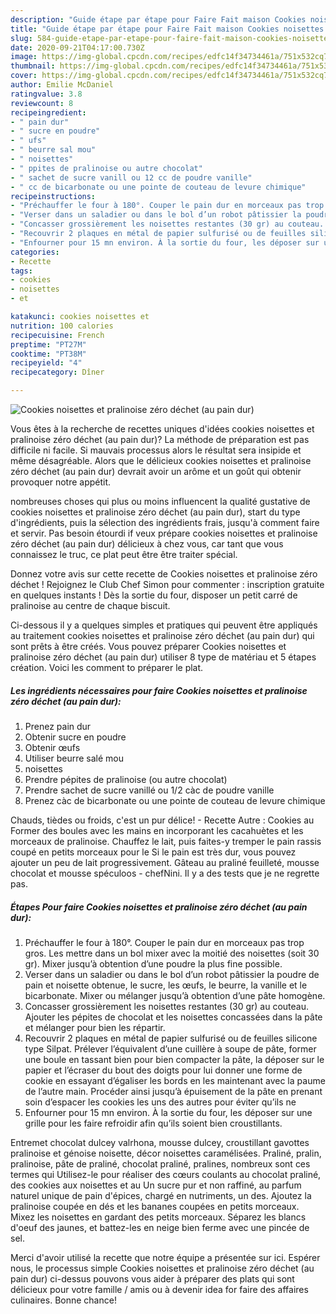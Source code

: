 ```yaml
---
description: "Guide étape par étape pour Faire Fait maison Cookies noisettes et pralinoise zéro déchet (au pain dur)"
title: "Guide étape par étape pour Faire Fait maison Cookies noisettes et pralinoise zéro déchet (au pain dur)"
slug: 584-guide-etape-par-etape-pour-faire-fait-maison-cookies-noisettes-et-pralinoise-zero-dechet-au-pain-dur
date: 2020-09-21T04:17:00.730Z
image: https://img-global.cpcdn.com/recipes/edfc14f34734461a/751x532cq70/cookies-noisettes-et-pralinoise-zero-dechet-au-pain-dur-photo-principale-de-la-recette.jpg
thumbnail: https://img-global.cpcdn.com/recipes/edfc14f34734461a/751x532cq70/cookies-noisettes-et-pralinoise-zero-dechet-au-pain-dur-photo-principale-de-la-recette.jpg
cover: https://img-global.cpcdn.com/recipes/edfc14f34734461a/751x532cq70/cookies-noisettes-et-pralinoise-zero-dechet-au-pain-dur-photo-principale-de-la-recette.jpg
author: Emilie McDaniel
ratingvalue: 3.8
reviewcount: 8
recipeingredient:
- " pain dur"
- " sucre en poudre"
- " ufs"
- " beurre sal mou"
- " noisettes"
- " ppites de pralinoise ou autre chocolat"
- " sachet de sucre vanill ou 12 cc de poudre vanille"
- " cc de bicarbonate ou une pointe de couteau de levure chimique"
recipeinstructions:
- "Préchauffer le four à 180°. Couper le pain dur en morceaux pas trop gros. Les mettre dans un bol mixer avec la moitié des noisettes (soit 30 gr). Mixer jusqu’à obtention d’une poudre la plus fine possible."
- "Verser dans un saladier ou dans le bol d’un robot pâtissier la poudre de pain et noisette obtenue, le sucre, les œufs, le beurre, la vanille et le bicarbonate. Mixer ou mélanger jusqu’à obtention d’une pâte homogène."
- "Concasser grossièrement les noisettes restantes (30 gr) au couteau. Ajouter les pépites de chocolat et les noisettes concassées dans la pâte et mélanger pour bien les répartir."
- "Recouvrir 2 plaques en métal de papier sulfurisé ou de feuilles silicone type Silpat. Prélever l’équivalent d’une cuillère à soupe de pâte, former une boule en tassant bien pour bien compacter la pâte, la déposer sur le papier et l’écraser du bout des doigts pour lui donner une forme de cookie en essayant d’égaliser les bords en les maintenant avec la paume de l’autre main. Procéder ainsi jusqu’à épuisement de la pâte en prenant soin d’espacer les cookies les uns des autres pour éviter qu’ils ne"
- "Enfourner pour 15 mn environ. À la sortie du four, les déposer sur une grille pour les faire refroidir afin qu’ils soient bien croustillants."
categories:
- Recette
tags:
- cookies
- noisettes
- et

katakunci: cookies noisettes et 
nutrition: 100 calories
recipecuisine: French
preptime: "PT27M"
cooktime: "PT38M"
recipeyield: "4"
recipecategory: Dîner

---
```



![Cookies noisettes et pralinoise zéro déchet (au pain dur)](https://img-global.cpcdn.com/recipes/edfc14f34734461a/751x532cq70/cookies-noisettes-et-pralinoise-zero-dechet-au-pain-dur-photo-principale-de-la-recette.jpg)

Vous êtes à la recherche de recettes uniques d'idées cookies noisettes et pralinoise zéro déchet (au pain dur)? La méthode de préparation est pas difficile ni facile. Si mauvais processus alors le résultat sera insipide et même désagréable. Alors que le délicieux cookies noisettes et pralinoise zéro déchet (au pain dur) devrait avoir un arôme et un goût qui obtenir provoquer notre appétit.

nombreuses choses qui plus ou moins influencent la qualité gustative de cookies noisettes et pralinoise zéro déchet (au pain dur), start du type d'ingrédients, puis la sélection des ingrédients frais, jusqu'à comment faire et servir. Pas besoin étourdi if veux prépare cookies noisettes et pralinoise zéro déchet (au pain dur) délicieux à chez vous, car tant que vous connaissez le truc, ce plat peut être être traiter spécial.

Donnez votre avis sur cette recette de Cookies noisettes et pralinoise zéro déchet ! Rejoignez le Club Chef Simon pour commenter : inscription gratuite en quelques instants ! Dès la sortie du four, disposer un petit carré de pralinoise au centre de chaque biscuit.


Ci-dessous il y a quelques simples et pratiques qui peuvent être appliqués au traitement cookies noisettes et pralinoise zéro déchet (au pain dur) qui sont prêts à être créés. Vous pouvez préparer Cookies noisettes et pralinoise zéro déchet (au pain dur) utiliser 8 type de matériau et 5 étapes création. Voici les comment to préparer le plat.

<!--inarticleads1-->

##### Les ingrédients nécessaires pour faire Cookies noisettes et pralinoise zéro déchet (au pain dur):

1. Prenez  pain dur
1. Obtenir  sucre en poudre
1. Obtenir  œufs
1. Utiliser  beurre salé mou
1.   noisettes
1. Prendre  pépites de pralinoise (ou autre chocolat)
1. Prendre  sachet de sucre vanillé ou 1/2 càc de poudre vanille
1. Prenez  càc de bicarbonate ou une pointe de couteau de levure chimique


Chauds, tièdes ou froids, c&#39;est un pur délice! - Recette Autre : Cookies au Former des boules avec les mains en incorporant les cacahuètes et les morceaux de pralinoise. Chauffez le lait, puis faites-y tremper le pain rassis coupé en petits morceaux pour le Si le pain est très dur, vous pouvez ajouter un peu de lait progressivement. Gâteau au praliné feuilleté, mousse chocolat et mousse spéculoos - chefNini. Il y a des tests que je ne regrette pas. 

<!--inarticleads2-->

##### Étapes Pour faire Cookies noisettes et pralinoise zéro déchet (au pain dur):

1. Préchauffer le four à 180°. Couper le pain dur en morceaux pas trop gros. Les mettre dans un bol mixer avec la moitié des noisettes (soit 30 gr). Mixer jusqu’à obtention d’une poudre la plus fine possible.
1. Verser dans un saladier ou dans le bol d’un robot pâtissier la poudre de pain et noisette obtenue, le sucre, les œufs, le beurre, la vanille et le bicarbonate. Mixer ou mélanger jusqu’à obtention d’une pâte homogène.
1. Concasser grossièrement les noisettes restantes (30 gr) au couteau. Ajouter les pépites de chocolat et les noisettes concassées dans la pâte et mélanger pour bien les répartir.
1. Recouvrir 2 plaques en métal de papier sulfurisé ou de feuilles silicone type Silpat. Prélever l’équivalent d’une cuillère à soupe de pâte, former une boule en tassant bien pour bien compacter la pâte, la déposer sur le papier et l’écraser du bout des doigts pour lui donner une forme de cookie en essayant d’égaliser les bords en les maintenant avec la paume de l’autre main. Procéder ainsi jusqu’à épuisement de la pâte en prenant soin d’espacer les cookies les uns des autres pour éviter qu’ils ne
1. Enfourner pour 15 mn environ. À la sortie du four, les déposer sur une grille pour les faire refroidir afin qu’ils soient bien croustillants.


Entremet chocolat dulcey valrhona, mousse dulcey, croustillant gavottes pralinoise et génoise noisette, décor noisettes caramélisées. Praliné, pralin, pralinoise, pâte de praliné, chocolat praliné, pralines, nombreux sont ces termes qui Utilisez-le pour réaliser des cœurs coulants au chocolat praliné, des cookies aux noisettes et au Un sucre pur et non raffiné, au parfum naturel unique de pain d&#39;épices, chargé en nutriments, un des. Ajoutez la pralinoise coupée en dés et les bananes coupées en petits morceaux. Mixez les noisettes en gardant des petits morceaux. Séparez les blancs d&#39;oeuf des jaunes, et battez-les en neige bien ferme avec une pincée de sel. 


Merci d'avoir utilisé la recette que notre équipe a présentée sur ici. Espérer nous, le processus simple Cookies noisettes et pralinoise zéro déchet (au pain dur) ci-dessus pouvons vous aider à préparer des plats qui sont délicieux pour votre famille / amis ou à devenir idea for faire des affaires culinaires. Bonne chance!
